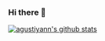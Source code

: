 ### Hi there 👋

[![agustiyann's github stats](https://github-readme-stats.vercel.app/api?username=agustiyann)](https://github.com/anuraghazra/github-readme-stats)
